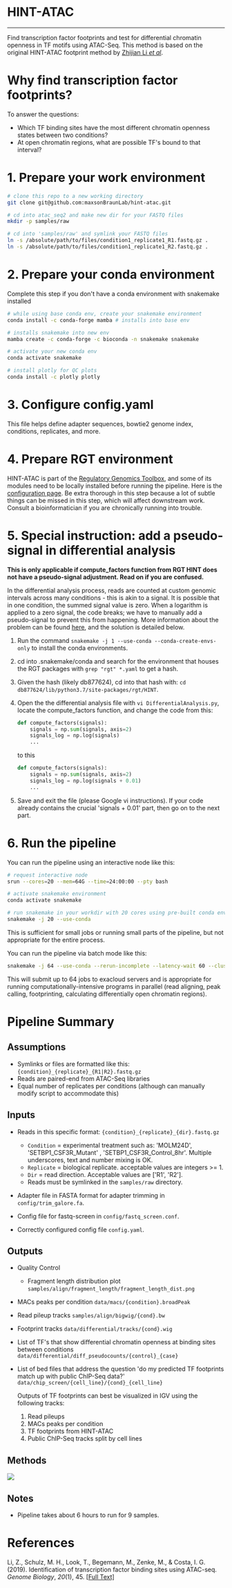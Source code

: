 # HINT-ATAC

---

Find transcription factor footprints and test for differential chromatin openness in TF motifs using ATAC-Seq. This method is based on the original HINT-ATAC footprint method by [Zhijian Li _et al_](https://genomebiology.biomedcentral.com/articles/10.1186/s13059-019-1642-2). 

# Why find transcription factor footprints?

To answer the questions:

* Which TF binding sites have the most different chromatin openness states between two conditions?
* At open chromatin regions, what are possible TF's bound to that interval? 

# 1. Prepare your work environment

```bash
# clone this repo to a new working directory
git clone git@github.com:maxsonBraunLab/hint-atac.git

# cd into atac_seq2 and make new dir for your FASTQ files
mkdir -p samples/raw

# cd into 'samples/raw' and symlink your FASTQ files
ln -s /absolute/path/to/files/condition1_replicate1_R1.fastq.gz .
ln -s /absolute/path/to/files/condition1_replicate1_R2.fastq.gz .
```

# 2. Prepare your conda environment

Complete this step if you don't have a conda environment with snakemake installed

```bash
# while using base conda env, create your snakemake environment
conda install -c conda-forge mamba # installs into base env

# installs snakemake into new env
mamba create -c conda-forge -c bioconda -n snakemake snakemake 

# activate your new conda env
conda activate snakemake

# install plotly for QC plots
conda install -c plotly plotly
```

# 3. Configure config.yaml

This file helps define adapter sequences, bowtie2 genome index, conditions, replicates, and more. 

# 4. Prepare RGT environment

HINT-ATAC is part of the [Regulatory Genomics Toolbox](http://www.regulatory-genomics.org/hint/introduction/), and some of its modules need to be locally installed before running the pipeline. Here is the [configuration page](https://www.regulatory-genomics.org/rgt/rgt-data-folder/). Be extra thorough in this step because a lot of subtle things can be missed in this step, which will affect downstream work. Consult a bioinformatician if you are chronically running into trouble.

# 5. Special instruction: add a pseudo-signal in differential analysis

**This is only applicable if compute_factors function from RGT HINT does not have a pseudo-signal adjustment. Read on if you are confused.**

In the differential analysis process, reads are counted at custom genomic intervals across many conditions - this is akin to a signal. It is possible that in one condition, the summed signal value is zero. When a logarithm is applied to a zero signal, the code breaks; we have to manually add a pseudo-signal to prevent this from happening. More information about the problem can be found [here](https://github.com/CostaLab/reg-gen/issues/164), and the solution is detailed below.

1. Run the command `snakemake -j 1 --use-conda --conda-create-envs-only` to install the conda environments. 

2. cd into .snakemake/conda and search for the environment that houses the RGT packages with `grep "rgt" *.yaml` to get a hash. 

3. Given the hash (likely db877624), cd into that hash with: `cd db877624/lib/python3.7/site-packages/rgt/HINT`.

4. Open the the differential analysis file with `vi DifferentialAnalysis.py`, locate the compute_factors function, and change the code from this:

   ```python
   def compute_factors(signals):
       signals = np.sum(signals, axis=2)
       signals_log = np.log(signals)
       ...
   ```

   to this

   ```python
   def compute_factors(signals):
       signals = np.sum(signals, axis=2)
       signals_log = np.log(signals + 0.01)
       ...
   ```

5. Save and exit the file (please Google vi instructions). If your code already contains the crucial 'signals + 0.01' part, then go on to the next part. 

# 6. Run the pipeline

You can run the pipeline using an interactive node like this:

```bash
# request interactive node
srun --cores=20 --mem=64G --time=24:00:00 --pty bash

# activate snakemake environment
conda activate snakemake

# run snakemake in your workdir with 20 cores using pre-built conda envs
snakemake -j 20 --use-conda
```

This is sufficient for small jobs or running small parts of the pipeline, but not appropriate for the entire process. 

You can run the pipeline via batch mode like this:

```bash
snakemake -j 64 --use-conda --rerun-incomplete --latency-wait 60 --cluster-config cluster.yaml --cluster "sbatch -p {cluster.partition} -N {cluster.N}  -t {cluster.t} -J {cluster.J} -c {cluster.c} --mem={cluster.mem}" -s Snakefile
```

This will submit up to 64 jobs to exacloud servers and is appropriate for running computationally-intensive programs in parallel (read aligning, peak calling, footprinting, calculating differentially open chromatin  regions).

# Pipeline Summary

## Assumptions

* Symlinks or files are formatted like this: `{condition}_{replicate}_{R1|R2}.fastq.gz`
* Reads are paired-end from ATAC-Seq libraries
* Equal number of replicates per conditions (although can manually modify script to accommodate this)

## Inputs

- Reads in this specific format: `{condition}_{replicate}_{dir}.fastq.gz`

  - `Condition` = experimental treatment such as: 'MOLM24D',  'SETBP1_CSF3R_Mutant' , 'SETBP1_CSF3R_Control_8hr'. Multiple  underscores, text and number mixing is OK.
  - `Replicate` = biological replicate. acceptable values are integers >= 1.
  - `Dir` = read direction. Acceptable values are ['R1', 'R2'].
  - Reads must be symlinked in the `samples/raw` directory.

- Adapter file in FASTA format for adapter trimming in `config/trim_galore.fa`.

- Config file for fastq-screen in `config/fastq_screen.conf`.

- Correctly configured config file `config.yaml`.

## Outputs

- Quality Control

  - Fragment length distribution plot `samples/align/fragment_length/fragment_length_dist.png`

- MACs peaks per condition `data/macs/{condition}.broadPeak`

- Read pileup tracks `samples/align/bigwig/{cond}.bw`

- Footprint tracks `data/differential/tracks/{cond}.wig`

- List of TF's that show differential chromatin openness at binding sites between conditions `data/differential/diff_pseudocounts/{control}_{case}`

- List of bed files that address the question 'do my predicted TF footprints match up with public ChIP-Seq data?' `data/chip_screen/{cell_line}/{cond}_{cell_line}` 

  Outputs of TF footprints can best be visualized in IGV using the following tracks:

  1. Read pileups
  2. MACs peaks per condition
  3. TF footprints from HINT-ATAC
  4. Public ChIP-Seq tracks split by cell lines

## Methods

![](rulegraph.svg)

## Notes

* Pipeline takes about 6 hours to run for 9 samples.

# References

Li, Z., Schulz, M. H., Look, T., Begemann, M., Zenke, M., & Costa,  I. G. (2019). Identification of transcription factor binding sites using ATAC-seq. *Genome Biology*, *20*(1), 45. [[Full Text\]](https://genomebiology.biomedcentral.com/articles/10.1186/s13059-019-1642-2)
